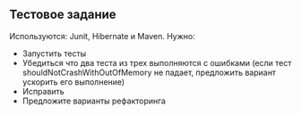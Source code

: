 ## Тестовое задание ##

Используются: Junit, Hibernate и Maven.
Нужно:
- Запустить тесты
- Убедиться что два теста из трех выполняются с ошибками (если тест shouldNotCrashWithOutOfMemory не падает, предложить вариант ускорить его выполнение)
- Исправить
- Предложите варианты рефакторинга
